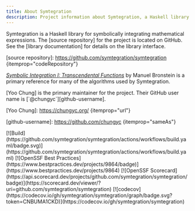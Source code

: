 ```yaml
---
title: About Symtegration
description: Project information about Symtegration, a Haskell library for symbolic integration.
---
```


<div itemscope itemtype="https://schema.org/AboutPage">
<div itemprop="about" itemscope itemtype="https://schema.org/SoftwareSourceCode">

<span itemprop="description">
<span itemprop="name">Symtegration</span> is a <span itemprop="programmingLanguage">Haskell</span> library
for symbolically integrating mathematical expressions.
</span>
The [source repository] for the project is located on GitHub.
See the [library documentation] for details on the library interface.
<link href="https://symtegration.dev/" itemprop="url">

[source repository]: https://github.com/symtegration/symtegration {itemprop="codeRepository"}

[library documentation]: https://doc.symtegration.dev/symtegration-0.3.0/Symtegration.html

<span itemprop="citation">_[Symbolic Integration I: Transcendental Functions]_ by Manuel Bronstein</span>
is a primary reference for many of the algorithms used by Symtegration.

[Symbolic Integration I: Transcendental Functions]: https://doi.org/10.1007/b138171

<span itemprop="author" itemscope itemtype="https://schema.org/Person">
<span itemprop="name">[Yoo Chung]</span> is the primary maintainer for the project.
Their GitHub user name is [`@chungyc`][github-username].
</span>

[Yoo Chung]: https://chungyc.org/ {itemprop="url"}

[github-username]: https://github.com/chungyc {itemprop="sameAs"}

<div class="badges">
[![Build](https://github.com/symtegration/symtegration/actions/workflows/build.yaml/badge.svg)](https://github.com/symtegration/symtegration/actions/workflows/build.yaml)
[![OpenSSF Best Practices](https://www.bestpractices.dev/projects/9864/badge)](https://www.bestpractices.dev/projects/9864)
[![OpenSSF Scorecard](https://api.scorecard.dev/projects/github.com/symtegration/symtegration/badge)](https://scorecard.dev/viewer/?uri=github.com/symtegration/symtegration)
[![codecov](https://codecov.io/gh/symtegration/symtegration/graph/badge.svg?token=CNBUMA1CKD)](https://codecov.io/gh/symtegration/symtegration)
</div>

</div>
</div>
